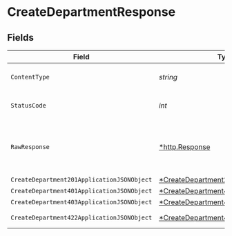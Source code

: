 # CreateDepartmentResponse


## Fields

| Field                                                                                                | Type                                                                                                 | Required                                                                                             | Description                                                                                          |
| ---------------------------------------------------------------------------------------------------- | ---------------------------------------------------------------------------------------------------- | ---------------------------------------------------------------------------------------------------- | ---------------------------------------------------------------------------------------------------- |
| `ContentType`                                                                                        | *string*                                                                                             | :heavy_check_mark:                                                                                   | HTTP response content type for this operation                                                        |
| `StatusCode`                                                                                         | *int*                                                                                                | :heavy_check_mark:                                                                                   | HTTP response status code for this operation                                                         |
| `RawResponse`                                                                                        | [*http.Response](https://pkg.go.dev/net/http#Response)                                               | :heavy_minus_sign:                                                                                   | Raw HTTP response; suitable for custom response parsing                                              |
| `CreateDepartment201ApplicationJSONObject`                                                           | [*CreateDepartment201ApplicationJSON](../../models/operations/createdepartment201applicationjson.md) | :heavy_minus_sign:                                                                                   | Created                                                                                              |
| `CreateDepartment401ApplicationJSONObject`                                                           | [*CreateDepartment401ApplicationJSON](../../models/operations/createdepartment401applicationjson.md) | :heavy_minus_sign:                                                                                   | Unauthenticated                                                                                      |
| `CreateDepartment403ApplicationJSONObject`                                                           | [*CreateDepartment403ApplicationJSON](../../models/operations/createdepartment403applicationjson.md) | :heavy_minus_sign:                                                                                   | Forbidden                                                                                            |
| `CreateDepartment422ApplicationJSONObject`                                                           | [*CreateDepartment422ApplicationJSON](../../models/operations/createdepartment422applicationjson.md) | :heavy_minus_sign:                                                                                   | Invalid data posted                                                                                  |